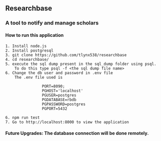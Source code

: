 ## Researchbase 
### A tool to notify and manage scholars

#### How to run this application
    1. Install node.js 
    2. Install postgresql
    3. git clone https://github.com/tlynx538/researchbase
    4. cd researchbase/
    5. execute the sql dump present in the sql_dump folder using psql.
        To do this type psql -f <the sql dump file name>
    6. Change the db user and password in .env file
        The .env file used is
``` 
                PORT=8090;
                PGHOST='localhost'
                PGUSER=postgres
                PGDATABASE=rbdb
                PGPASSWORD=postgres
                PGPORT=5432
```    
    6. npm run test
    7. Go to http://localhost:8000 to view the application

#### Future Upgrades: The database connection will be done remotely. 
